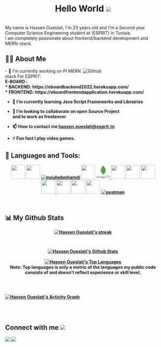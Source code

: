 <div align="center">
 <h1>Hello World <img src="https://raw.githubusercontent.com/MartinHeinz/MartinHeinz/master/wave.gif" width="30px"></h1>
 </div>

<br/>
My name is Hassen Oueslati, I'm 23 years old and I'm a Second year Computer Science Engineering student at (ESPRIT) in Tunisia.<br>I am completely passionate about frontend/backend development and MERN-stack. 

## 🙋‍♂️ About Me
<img width="50%" align="right" alt="Github" src="https://raw.githubusercontent.com/onimur/.github/master/.resources/git-header.svg" />
- 🔭 I’m currently working on PI MERN stack For ESPRIT:<br/> <strong>E-BOARD<strong> : <br/>
          * BACKEND: https://eboardbackend2022.herokuapp.com/<br/>
          * FRONTEND: https://eboardfrontendapplication.herokuapp.com/

- 🌱 I’m currently learning Java Script Frameworks and Librairies

- 👯 I’m looking to collaborate on open Source Project <br/> and to work as freelancer

- 📫 How to contact me **hassen.oueslati@esprit.tn**

- ⚡ Fun fact **I play video games.**

## 🚀 Languages and Tools:
<p align="center">
<a href="https://fr.reactjs.org"><img src="https://img.icons8.com/ultraviolet/40/000000/react--v1.png" width="45" height="45"/></a> 
<a href="https://angular.io"><img src="https://img.icons8.com/color/48/000000/angularjs.png"  width="45" height="45"/></a>
<a href="https://spring.io"><img src="https://img.icons8.com/color/50/000000/spring-logo.png" alt="mouhebmhamdi" width="45" height="45" /></a>
<a href="https://nodejs.org"><img src="https://img.icons8.com/color/48/000000/nodejs.png"  width="45" height="45"/></a>
<a href="https://www.mongodb.com/" > <img src="https://raw.githubusercontent.com/devicons/devicon/master/icons/mongodb/mongodb-original-wordmark.svg" alt="mongodb" width="45" height="45"/> </a>
<a href="https://www.mysql.com"><img src="https://img.icons8.com/color/48/000000/mysql-logo.png" width="45" height="45"/></a>
<a href="https://getbootstrap.com"><img src="https://img.icons8.com/color/48/000000/bootstrap.png" width="45" height="45"/></a>
<a href="https://www.java.com"> <img src="https://img.icons8.com/color/48/000000/java-coffee-cup-logo.png" width="45" height="45"/> </a>
<a href="https://developer.mozilla.org/en-US/docs/Web/JavaScript"> <img src="https://img.icons8.com/color/48/000000/javascript.png" width="45" height="45"/> </a> 
<a href="https://www.w3.org/html/"><img src="https://img.icons8.com/color/48/000000/html-5--v1.png" width="45" height="45"/></a>
<a href="https://www.w3schools.com/css/"><img src="https://img.icons8.com/color/48/000000/css3.png" width="45" height="45"/></a>
<a href="https://git-scm.com/"><img src="https://img.icons8.com/color/48/000000/git.png" width="45" height="45"/></a>
<a href="https://postman.com"><img src="https://www.vectorlogo.zone/logos/getpostman/getpostman-icon.svg" alt="postman" width="45" height="45"/></a>
</p>

<br/>



## 📊 My Github Stats
         
  <p align="center">
    <a href="https://github.com/hassenoueslati/github-readme-streak-stats">
        <img title="🔥 Get streak stats for your profile at git.io/streak-stats" alt="Hassen Oueslati's streak" src="https://github-readme-streak-stats.herokuapp.com/?user=SubhamRaoniar28&theme=black-ice&hide_border=true&stroke=0000&background=060A0CD0"/>
    </a>
    <br/>
</p>
<br/>
  <p align="center">
    <a  href="https://github.com/hassenoueslati/github-readme-stats"><img alt="Hassen Oueslati's Github Stats" src="https://github-readme-stats.vercel.app/api?username=hassenoueslati&show_icons=true&count_private=true&theme=react&hide_border=true&bg_color=0D1117" /></a><br/><br/>
    <a align="center" href="https://github.com/hassenoueslati/github-readme-stats"><img alt="Hassen Oueslati's Top Languages" src="https://github-readme-stats.vercel.app/api/top-langs/?username=hassenoueslati&langs_count=8&count_private=true&layout=compact&theme=react&hide_border=true&bg_color=0D1117" /></a>
  <br/>
  <b>Note:</b> Top languages is only a metric of the languages my public code consists of and doesn't reflect experience or skill level.
 </p>

<br/>
<br/>

<a href="https://github.com/hassenoueslati/github-readme-activity-graph"><img alt="Hassen Oueslati's Activity Graph" src="https://activity-graph.herokuapp.com/graph?username=hassenoueslati&bg_color=0D1117&color=5BCDEC&line=5BCDEC&point=FFFFFF&hide_border=true" /></a>

<br/>
<br/>

## Connect with me <img src='https://raw.githubusercontent.com/ShahriarShafin/ShahriarShafin/main/Assets/handshake.gif' width="100px">
<p align="left">

<a href = "https://www.linkedin.com/in/hassen-oueslati-707a7a1b3/"><img src="https://img.icons8.com/fluent/48/000000/linkedin.png"/></a>
<a href = "https://www.instagram.com/oueslati_hassen/"><img src="https://img.icons8.com/fluent/48/000000/instagram-new.png"/></a>

</p>


